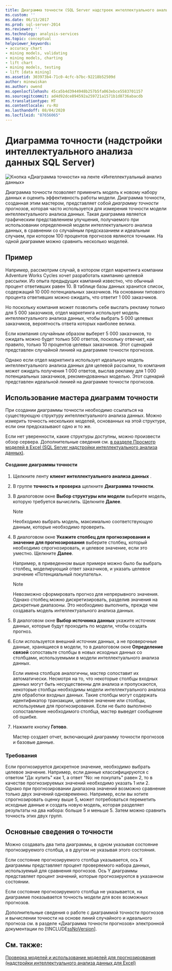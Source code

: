 ```yaml
---
title: Диаграмма точности (SQL Server надстроек интеллектуального анализа данных) | Документация Майкрософт
ms.custom: ''
ms.date: 06/13/2017
ms.prod: sql-server-2014
ms.reviewer: ''
ms.technology: analysis-services
ms.topic: conceptual
helpviewer_keywords:
- accuracy chart
- mining models, validating
- mining models, charting
- lift chart
- mining models, testing
- lift [data mining]
ms.assetid: 303973b4-71c0-4cfc-b7bc-92218b52509d
author: minewiskan
ms.author: owend
ms.openlocfilehash: 45ca5b4d3944948b257b5fa063ebce5583701157
ms.sourcegitcommit: ad4d92dce894592a259721a1571b1d8736abacdb
ms.translationtype: MT
ms.contentlocale: ru-RU
ms.lasthandoff: 08/04/2020
ms.locfileid: "87656065"
---
```

# <a name="accuracy-chart-sql-server-data-mining-add-ins"></a>Диаграмма точности (надстройки интеллектуального анализа данных SQL Server)
  ![Кнопка «Диаграмма точности» на ленте «Интеллектуальный анализ данных»](media/dmc-accchart.gif "Кнопка «Диаграмма точности» на ленте «Интеллектуальный анализ данных»")  
  
 Диаграмма точности позволяет применить модель к новому набору данных и оценить эффективность работы модели. Диаграмма точности, созданная этим мастером, представляет собой *диаграмму точности прогнозов*, которая часто используется для измерения точности модели интеллектуального анализа данных. Такая диаграмма является графическим представлением улучшения, получаемого при использовании определенной модели интеллектуального анализа данных, в сравнении со случайным предсказанием и идеальным случаем, при котором 100 процентов прогнозов являются точными. На одной диаграмме можно сравнить несколько моделей.  
  
## <a name="example"></a>Пример  
 Например, рассмотрим случай, в котором отдел маркетинга компании Adventure Works Cycles хочет разработать кампанию целевой рассылки. Из опыта предыдущих кампаний известно, что обычный процент ответивших равен 10. В таблице базы данных хранится список, содержащий 10 000 потенциальных заказчиков. На основании типового процента ответивших можно ожидать, что ответит 1 000 заказчиков.  
  
 Но поскольку компания может позволить себе выслать рекламу только для 5 000 заказчиков, отдел маркетинга использует модель интеллектуального анализа данных, чтобы выбрать 5 000 целевых заказчиков, вероятность ответа которых наиболее велика.  
  
 Если компания случайным образом выберет 5 000 заказчиков, то ожидать можно будет только 500 ответов, поскольку отвечает, как правило, только 10 процентов целевых заказчиков. Этот сценарий представлен случайной линией на диаграмме точности прогнозов.  
  
 Однако если отдел маркетинга использует идеальную модель интеллектуального анализа данных для целевой рассылки, то компания может ожидать получения 1 000 ответов, выслав рекламу для 1 000 потенциальных заказчиков, рекомендованных моделью. Этот сценарий представлен идеальной линией на диаграмме точности прогнозов.  
  
## <a name="using-the-accuracy-chart-wizard"></a>Использование мастера диаграмм точности  
 При создании диаграммы точности необходимо ссылаться на существующую структуру интеллектуального анализа данных. Можно измерить точность нескольких моделей, основанных на этой структуре, если они предсказывают одно и то же.  
  
 Если нет уверенности, какие структуры доступны, можно произвести обзор сервера. Дополнительные сведения см. [в разделе Просмотр моделей в Excel &#40;SQL Server надстройки интеллектуального анализа данных&#41;](browsing-models-in-excel-sql-server-data-mining-add-ins.md).  
  
#### <a name="to-create-an-accuracy-chart"></a>Создание диаграммы точности  
  
1.  Щелкните ленту **клиент интеллектуального анализа данных** .  
  
2.  В группе **точность и проверка** щелкните **Диаграмма точности**.  
  
3.  В диалоговом окне **Выбор структуры или модели** выберите модель, которую требуется вычислить. Щелкните **Далее**.  
  
    > [!NOTE]  
    >  Необходимо выбрать модель, максимально соответствующую данным, которые необходимо проверить.  
  
4.  В диалоговом окне **Укажите столбец для прогнозирования и значение для прогнозирования** выберите столбец, который необходимо спрогнозировать, и целевое значение, если это уместно. Щелкните **Далее**.  
  
     Например, в приведенном выше примере можно было бы выбрать столбец, моделирующий ответ заказчиков, и указать целевое значение «Потенциальный покупатель».  
  
    > [!NOTE]  
    >  Невозможно сформировать прогноз для непрерывного значения. Однако столбец можно дискретизировать, разделив значения на дискретные диапазоны. Это необходимо выполнить, прежде чем создавать модель интеллектуального анализа данных.  
  
5.  В диалоговом окне **Выбор источника данных** укажите источник данных, которые будут проходить по модели, чтобы создать прогноз.  
  
6.  Если используется внешний источник данных, а не проверочные данные, хранящиеся в модели, то в диалоговом окне **Определение связей** сопоставьте столбцы в новых исходных данных со столбцами, используемыми в модели интеллектуального анализа данных.  
  
     Если имена столбцов аналогичны, мастер сопоставит их автоматически. Несмотря на то, что некоторые столбцы входных данных могут быть несущественны для анализа и пропускаются, некоторые столбцы необходимы модели интеллектуального анализа для обработки входных данных. Такие столбцы могут содержать идентификатор транзакции, целевое значение или столбцы, используемые для прогнозирования. Если не было выполнено сопоставление необходимого столбца, мастер выведет сообщение об ошибке.  
  
7.  Нажмите кнопку **Готово**.  
  
     Мастер создает отчет, включающий диаграмму точности прогнозов и базовые данные.  
  
### <a name="requirements"></a>Требования  
 Если прогнозируется дискретное значение, необходимо выбрать целевое значение. Например, если данные классифицируются с ответом "Да: купить" как 1, а ответ "No: не покупать" равен 2, то в качестве прогнозируемых значений необходимо указать 1 или 2. Однако при прогнозировании диапазона значений возможно сравнение только двух значений одновременно. Например, если вы хотите спрогнозировать оценку выше 5, может потребоваться переметить исходные данные и создать новую модель, которая разделяет результаты на два набора: больше 5 и меньше 5. Затем можно сравнить точность этих двух групп.  
  
## <a name="understanding-accuracy"></a>Основные сведения о точности  
 Можно создавать два типа диаграммы, в одном указывая состояние прогнозируемого столбца, а в другом не указывая этого состояния.  
  
 Если состояние прогнозируемого столбца указывается, ось X диаграммы представляет процент проверяемого набора данных, используемый для сравнения прогнозов. Ось Y диаграммы представляет процент значений, которые прогнозируются в указанном состоянии.  
  
 Если состояние прогнозируемого столбца не указывается, на диаграмме показывается точность модели для всех возможных прогнозов.  
  
 Дополнительные сведения о работе с диаграммой точности прогнозов и вычислении точности на основе линий случайного и идеального прогноза см. в разделе «Диаграмма точности прогнозов» электронной документации по [!INCLUDE[ssNoVersion](../includes/ssnoversion-md.md)].  
  
## <a name="see-also"></a>См. также:  
 [Проверка моделей и использование моделей для прогнозирования &#40;надстройки интеллектуального анализа данных для Excel&#41;](validating-models-and-using-models-for-prediction-data-mining-add-ins-for-excel.md)  
  
  
